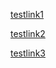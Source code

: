 
[testlink1](/2022/11/30/recoil)

[testlink2](/2022/12/01/my-cool-title)

[testlink3](/2022/12/01/testpage2/hello)

